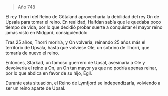 > Año 748

El rey Thorri del Reino de Götaland aprovecharía la debilidad del rey On de Upsala para tomar el reino. En realidad, Halfdan sabía que le quedaba poco tiempo de vida, por lo que decidió probar suerte a conquistar el mayor reino jamás visto en Midgard, consiguiéndolo

Tras 25 años, Thorri moriría, y On volvería, reinando 25 años más el territorio de Upsala, hasta que volviese Ole, un sobrino de Thorri, que tomaría de nuevo el reino.

Entonces, Starkad, un famoso guerrero de Upsal, asesinaría a Ole y devolvería el reino a On, un On tan mayor ya que no podría apenas reinar, por lo que abdica en favor de su hijo, Egil.

Durante esta situación, el Reino de Lymfjord se independizaría, volviendo a ser un reino aparte de Upsal.